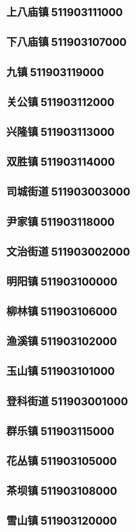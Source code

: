 # 上八庙镇 511903111000
# 下八庙镇 511903107000
# 九镇 511903119000
# 关公镇 511903112000
# 兴隆镇 511903113000
# 双胜镇 511903114000
# 司城街道 511903003000
# 尹家镇 511903118000
# 文治街道 511903002000
# 明阳镇 511903100000
# 柳林镇 511903106000
# 渔溪镇 511903102000
# 玉山镇 511903101000
# 登科街道 511903001000
# 群乐镇 511903115000
# 花丛镇 511903105000
# 茶坝镇 511903108000
# 雪山镇 511903120000
